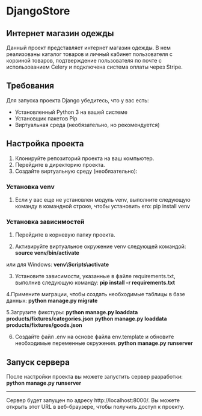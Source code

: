 # DjangoStore
## Интернет магазин одежды

Данный проект представляет интернет магазин одежды. В нем реализованы каталог товаров и личный кабинет пользователя с корзиной товаров,
подтверждение пользователя по почте с использованием Celery и подключена система оплаты через Stripe.

## Требования

Для запуска проекта Django убедитесь, что у вас есть:

- Установленный Python 3 на вашей системе
- Установщик пакетов Pip
- Виртуальная среда (необязательно, но рекомендуется)


## Настройка проекта

1. Клонируйте репозиторий проекта на ваш компьютер.
2. Перейдите в директорию проекта.
3. Создайте виртуальную среду (необязательно):

### Установка venv
1. Если у вас еще не установлен модуль venv, выполните следующую команду в командной строке, чтобы установить его:
pip install venv


### Установка зависимостей
1. Перейдите в корневую папку проекта.

2. Активируйте виртуальное окружение venv следующей командой:
**source venv/bin/activate**

или для Windows:
**venv\Scripts\activate**

3. Установите зависимости, указанные в файле requirements.txt, выполнив следующую команду:
**pip install -r requirements.txt**


4.Примените миграции, чтобы создать необходимые таблицы в базе данных:
**python manage.py migrate**

5.Загрузите фикстуры:
**python manage.py loaddata products/fixtures/categories.json**
**python manage.py loaddata products/fixtures/goods.json**

6. Создайте файл .env на основе файла env.template и обновите необходимые переменные окружения.
   **python manage.py runserver**


## Запуск сервера

После настройки проекта вы можете запустить сервер разработки:
**python manage.py runserver**

---

Сервер будет запущен по адресу http://localhost:8000/. Вы можете открыть этот URL в веб-браузере, чтобы получить доступ к проекту.










